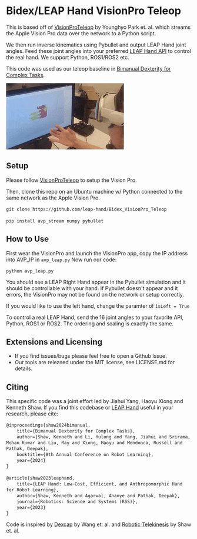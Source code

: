 # Bidex/LEAP Hand VisionPro Teleop
This is based off of [VisionProTeleop](https://github.com/Improbable-AI/VisionProTeleop) by Younghyo Park et. al. which streams the Apple Vision Pro data over the network to a Python script.

We then run inverse kinematics using Pybullet and output LEAP Hand joint angles.
Feed these joint angles into your preferred [LEAP Hand API](https://github.com/leap-hand/LEAP_Hand_API) to control the real hand.  We support Python, ROS1/ROS2 etc.

This code was used as our teleop baseline in [Bimanual Dexterity for Complex Tasks](https://bidex-teleop.github.io/).

![sim-deployment](avp_pybullet.gif)

## Setup
Please follow [VisionProTeleop](https://github.com/Improbable-AI/VisionProTeleop) to setup the Vision Pro.

Then, clone this repo on an Ubuntu machine w/ Python connected to the same network as the Apple Vision Pro.
```
git clone https://github.com/leap-hand/Bidex_VisionPro_Teleop

pip install avp_stream numpy pybullet 
```

## How to Use
First wear the VisionPro and launch the VisionPro app, copy the IP address into AVP_IP in `avp_leap.py`  Now run our code:
```
python avp_leap.py
```
You should see a LEAP Right Hand appear in the Pybullet simulation and it should be controllable with your hand.  If Pybullet doesn't appear and it errors, the VisionPro may not be found on the network or setup correctly.

If you would like to use the left hand, change the paramter of `isLeft = True`

To control a real LEAP Hand, send the 16 joint angles to your favorite API, Python, ROS1 or ROS2.  The ordering and scaling is exactly the same.

## Extensions and Licensing
- If you find issues/bugs please feel free to open a Github Issue.
- Our tools are released under the MIT license, see LICENSE.md for details.

## Citing
This specific code was a joint effort led by Jiahui Yang, Haoyu Xiong and Kenneth Shaw.  If you find this codebase or [LEAP Hand](https://leaphand.com/) useful in your research, please cite:
```
@inproceedings{shaw2024bimanual,
    title={Bimanual Dexterity for Complex Tasks},
    author={Shaw, Kenneth and Li, Yulong and Yang, Jiahui and Srirama, Mohan Kumar and Liu, Ray and Xiong, Haoyu and Mendonca, Russell and Pathak, Deepak},
    booktitle={8th Annual Conference on Robot Learning},
    year={2024}
}

@article{shaw2023leaphand,
	title={LEAP Hand: Low-Cost, Efficient, and Anthropomorphic Hand for Robot Learning},
	author={Shaw, Kenneth and Agarwal, Ananye and Pathak, Deepak},
	journal={Robotics: Science and Systems (RSS)},
	year={2023}
}
```

Code is inspired by [Dexcap](https://dex-cap.github.io/) by Wang et. al. and [Robotic Telekinesis](https://robotic-telekinesis.github.io/) by Shaw et. al.
